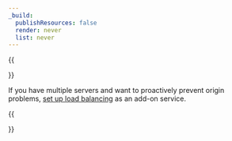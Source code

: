 ```yaml
---
_build:
  publishResources: false
  render: never
  list: never
---
```


{{<Aside type="note">}}

If you have multiple servers and want to proactively prevent origin problems, [set up load balancing](/load-balancing/) as an add-on service.

{{</Aside>}}
